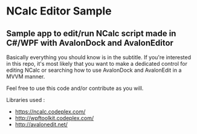 # NCalc Editor Sample
## Sample app to edit/run NCalc script made in C#/WPF with AvalonDock and AvalonEditor

Basically everything you should know is in the subtitle.
If you're interested in this repo, it's most likely that you want to make a dedicated control for editing NCalc or searching how to use AvalonDock and AvalonEdit in a MVVM manner.

Feel free to use this code and/or contribute as you will.

Libraries used :
 - https://ncalc.codeplex.com/
 - http://wpftoolkit.codeplex.com/
 - http://avalonedit.net/
